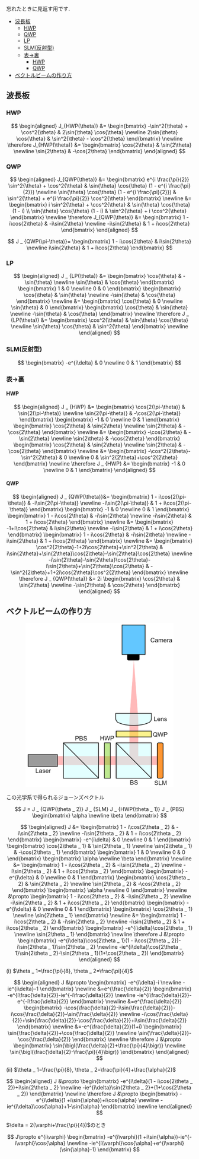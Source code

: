忘れたときに見返す用です.

- [波長板](#波長板)
  - [HWP](#hwp)
  - [QWP](#qwp)
  - [LP](#lp)
  - [SLM(反射型)](#slm反射型)
  - [表→裏](#表裏)
    - [HWP](#hwp-1)
    - [QWP](#qwp-1)
- [ベクトルビームの作り方](#ベクトルビームの作り方)


## 波長板

### HWP

$$
\begin{aligned}
J_{HWP(\theta)} &=
\begin{bmatrix}
-\sin^2{\theta} + \cos^2{\theta} & 2\sin{\theta} \cos{\theta} \newline
2\sin{\theta} \cos{\theta} & \sin^2{\theta} - \cos^2{\theta}
\end{bmatrix} \newline
\therefore J_{HWP(\theta)} &= 
\begin{bmatrix}
\cos{2\theta} & \sin{2\theta} \newline
\sin{2\theta} & -\cos{2\theta}
\end{bmatrix}
\end{aligned}
$$

### QWP

$$
\begin{aligned}
J_{QWP(\theta)} &=
\begin{bmatrix}
e^{i \frac{\pi}{2}} \sin^2{\theta} + \cos^2{\theta} & \sin{\theta} \cos{\theta} (1 - e^{i \frac{\pi}{2}}) \newline
\sin{\theta} \cos{\theta} (1 - e^{i \frac{\pi}{2}}) & \sin^2{\theta} + e^{i \frac{\pi}{2}} \cos^2{\theta}
\end{bmatrix} \newline
&=
\begin{bmatrix}
i \sin^2{\theta} + \cos^2{\theta} & \sin{\theta} \cos{\theta} (1 - i) \\
\sin{\theta} \cos{\theta} (1 - i) & \sin^2{\theta} + i \cos^2{\theta}
\end{bmatrix} \newline
\therefore J_{QWP(\theta)}
&=
\begin{bmatrix}
1 - i\cos{2\theta} & -i\sin{2\theta} \newline
-i\sin{2\theta} & 1 + i\cos{2\theta}
\end{bmatrix}
\end{aligned}
$$

$$
J _ {QWP(\pi-\theta)}=
\begin{bmatrix}
1 - i\cos{2\theta} & i\sin{2\theta} \newline
i\sin{2\theta} & 1 + i\cos{2\theta}
\end{bmatrix}
$$

### LP

$$
\begin{aligned}
J _ {LP(\theta)} &=
\begin{bmatrix}
\cos{\theta} & -\sin{\theta} \newline
\sin{\theta} & \cos{\theta}
\end{bmatrix}
\begin{bmatrix}
1 & 0 \newline
0 & 0
\end{bmatrix}
\begin{bmatrix}
\cos{\theta} & \sin{\theta} \newline
-\sin{\theta} & \cos{\theta}
\end{bmatrix} \newline
&= 
\begin{bmatrix}
\cos{\theta} & 0 \newline
\sin{\theta} & 0
\end{bmatrix}
\begin{bmatrix}
\cos{\theta} & \sin{\theta} \newline
-\sin{\theta} & \cos{\theta}
\end{bmatrix} \newline
\therefore J _ {LP(\theta)} &= 
\begin{bmatrix}
\cos^2{\theta} & \sin{\theta} \cos{\theta} \newline
\sin{\theta} \cos{\theta} & \sin^2{\theta}
\end{bmatrix} \newline
\end{aligned}
$$

### SLM(反射型)

$$
\begin{bmatrix}
  -e^{i\delta} & 0 \newline
  0 & 1
\end{bmatrix}
$$

### 表→裏

#### HWP

$$
\begin{aligned}
J _ {HWP} &=
\begin{bmatrix}
\cos{2(\pi-\theta)} & \sin{2(\pi-\theta)} \newline
\sin{2(\pi-\theta)} & -\cos{2(\pi-\theta)}
\end{bmatrix}
\begin{bmatrix}
-1 & 0 \newline
0 & 1
\end{bmatrix}
\begin{bmatrix}
\cos{2\theta} & \sin{2\theta} \newline
\sin{2\theta} & -\cos{2\theta}
\end{bmatrix} \newline
&=
\begin{bmatrix}
-\cos{2\theta} & -\sin{2\theta} \newline
\sin{2\theta} & -\cos{2\theta}
\end{bmatrix}
\begin{bmatrix}
\cos{2\theta} & \sin{2\theta} \newline
\sin{2\theta} & -\cos{2\theta}
\end{bmatrix} \newline
&=
\begin{bmatrix}
-\cos^2{2\theta}-\sin^2{2\theta} & 0 \newline
0 & \sin^2{2\theta}+\cos^2{2\theta}
\end{bmatrix} \newline
\therefore J _ {HWP} &=
\begin{bmatrix}
-1 & 0 \newline
0 & 1
\end{bmatrix}
\end{aligned}
$$

#### QWP

$$
\begin{aligned}
J _ {QWP(\theta)}&=
\begin{bmatrix}
1 - i\cos{2(\pi-\theta)} & -i\sin{2(\pi-\theta)} \newline
-i\sin{2(\pi-\theta)} & 1 + i\cos{2(\pi-\theta)}
\end{bmatrix}
\begin{bmatrix}
-1 & 0 \newline
0 & 1
\end{bmatrix}
\begin{bmatrix}
1 - i\cos{2\theta} & -i\sin{2\theta} \newline
-i\sin{2\theta} & 1 + i\cos{2\theta}
\end{bmatrix} \newline
&=
\begin{bmatrix}
-1+i\cos{2\theta} & i\sin{2\theta} \newline
-i\sin{2\theta} & 1 + i\cos{2\theta}
\end{bmatrix}
\begin{bmatrix}
1 - i\cos{2\theta} & -i\sin{2\theta} \newline
-i\sin{2\theta} & 1 + i\cos{2\theta}
\end{bmatrix} \newline
&=
\begin{bmatrix}
\cos^2{2\theta}-1+2i\cos{2\theta}+\sin^2{2\theta} & i\sin{2\theta}+\sin{2\theta}\cos{2\theta}-\sin{2\theta}\cos{2\theta} \newline
-i\sin{2\theta}-\sin{2\theta}\cos{2\theta}-i\sin{2\theta}+\sin{2\theta}\cos{2\theta} & -\sin^2{2\theta}+1+2i\cos{2\theta}\cos^2{2\theta}
\end{bmatrix} \newline
\therefore J _ {QWP(\theta)} &= 2i
\begin{bmatrix}
\cos{2\theta} & \sin{2\theta} \newline
-\sin{2\theta} & \cos{2\theta}
\end{bmatrix}
\end{aligned}
$$

## ベクトルビームの作り方

<p align="center">
<img src="https://github.com/sk0ik/Vector_Beam/blob/main/Pic/setup/generate_radial_azimuthal.png" alt="サンプル画像" width="400">
</p>

この光学系で得られるジョーンズベクトル

$$
J = J _ {QWP(\theta _ 2)} J _ {SLM} J _ {HWP(\theta _ 1)} J _ {PBS}
\begin{bmatrix}
\alpha \newline
\beta
\end{bmatrix}
$$

$$
\begin{aligned}
J &= 
  \begin{bmatrix}
    1 - i\cos{2\theta _ 2} & -i\sin{2\theta _ 2} \newline
    -i\sin{2\theta _ 2} & 1 + i\cos{2\theta _ 2}
  \end{bmatrix}
  \begin{bmatrix}
    -e^{i\delta} & 0 \newline
    0 & 1
  \end{bmatrix}
  \begin{bmatrix}
    \cos{2\theta _ 1} & \sin{2\theta _ 1} \newline
    \sin{2\theta _ 1} & -\cos{2\theta _ 1}
  \end{bmatrix}
  \begin{bmatrix}
    1 & 0 \newline
    0 & 0
  \end{bmatrix}
  \begin{bmatrix}
    \alpha \newline
    \beta
  \end{bmatrix} \newline
  &=
  \begin{bmatrix}
    1 - i\cos{2\theta _ 2} & -i\sin{2\theta _ 2} \newline
    -i\sin{2\theta _ 2} & 1 + i\cos{2\theta _ 2}
  \end{bmatrix}
  \begin{bmatrix}
    -e^{i\delta} & 0 \newline
    0 & 1
  \end{bmatrix}
  \begin{bmatrix}
    \cos{2\theta _ 2} & \sin{2\theta _ 2} \newline
    \sin{2\theta _ 2} & -\cos{2\theta _ 2}
  \end{bmatrix}
  \begin{bmatrix}
    \alpha \newline
    0
  \end{bmatrix} \newline
&\propto
  \begin{bmatrix}
    1 - i\cos{2\theta _ 2} & -i\sin{2\theta _ 2} \newline
    -i\sin{2\theta _ 2} & 1 + i\cos{2\theta _ 2}
  \end{bmatrix}
  \begin{bmatrix}
    -e^{i\delta} & 0 \newline
    0 & 1
  \end{bmatrix}
  \begin{bmatrix}
    \cos{2\theta _ 1} \newline
    \sin{2\theta _ 1}
  \end{bmatrix} \newline
&=
  \begin{bmatrix}
    1 - i\cos{2\theta _ 2} & -i\sin{2\theta _ 2} \newline
    -i\sin{2\theta _ 2} & 1 + i\cos{2\theta _ 2}
  \end{bmatrix}
  \begin{bmatrix}
    -e^{i\delta}\cos{2\theta _ 1} \newline
    \sin{2\theta _ 1}
  \end{bmatrix} \newline
\therefore J &\propto
  \begin{bmatrix}
    -e^{i\delta}\cos{2\theta _ 1}(1 - i\cos{2\theta _ 2})-i\sin{2\theta _ 1}\sin{2\theta _ 2} \newline
    -ie^{i\delta}\cos{2\theta _ 1}\sin{2\theta _ 2}-\sin{2\theta _ 1}(1+\cos{2\theta _ 2})
  \end{bmatrix}
\end{aligned}
$$

(ⅰ) $\theta _ 1=\frac{\pi}{8}, \theta _ 2=\frac{\pi}{4}$

$$
\begin{aligned}
  J &\propto
  \begin{bmatrix}
    -e^{i\delta}-i \newline
    -ie^{i\delta}-1
  \end{bmatrix} \newline
  &=e^{\frac{\delta}{2}}
  \begin{bmatrix}
    -e^{i\frac{\delta}{2}}-ie^{-i\frac{\delta}{2}} \newline
    -ie^{i\frac{\delta}{2}}-e^{-i\frac{\delta}{2}}
  \end{bmatrix} \newline
  &=e^{\frac{\delta}{2}}
  \begin{bmatrix}
  -\cos{\frac{\delta}{2}-i\sin{\frac{\delta}{2}}}-i\cos{\frac{\delta}{2}}-\sin{\frac{\delta}{2}} \newline
  -i\cos{\frac{\delta}{2}}+\sin{\frac{\delta}{2}}-\cos{\frac{\delta}{2}}+i\sin{\frac{\delta}{2}}
  \end{bmatrix} \newline
  &=-e^{\frac{\delta}{2}}(1+i)
  \begin{bmatrix}
  \sin{\frac{\delta}{2}}+\cos{\frac{\delta}{2}} \newline
  \sin{\frac{\delta}{2}}-\cos{\frac{\delta}{2}}
  \end{bmatrix} \newline
  \therefore J &\propto
  \begin{bmatrix}
  \sin{\bigl(\frac{\delta}{2}+\frac{\pi}{4}\bigr)} \newline
  \sin{\bigl(\frac{\delta}{2}-\frac{\pi}{4}\bigr)}
  \end{bmatrix}  
\end{aligned}
$$

(ⅱ) $\theta _ 1=\frac{\pi}{8}, \theta _ 2=\frac{\pi}{4}+\frac{\alpha}{2}$

$$
\begin{aligned}
  J &\propto
  \begin{bmatrix}
    -e^{i\delta}(1 - i\cos{2\theta _ 2})+i\sin{2\theta _ 2} \newline
    -ie^{i\delta}\sin{2\theta _ 2}+(1+\cos{2\theta _ 2})
  \end{bmatrix} \newline
  \therefore J &\propto
  \begin{bmatrix}
    -e^{i\delta}(1 +i\sin{\alpha})+i\cos{\alpha} \newline
    -ie^{i\delta}\cos{\alpha}+1-\sin{\alpha}
  \end{bmatrix} \newline  
\end{aligned}
$$

$\delta = 2(\varphi+\frac{\pi}{4})$のとき

$$
J\propto e^{i\varphi}
\begin{bmatrix}
  -e^{i\varphi}(1 +i\sin{\alpha})-ie^{-i\varphi}\cos{\alpha} \newline
  -ie^{i\\varphi}\cos{\alpha}+e^{i\varphi}(\sin{\alpha}-1)
\end{bmatrix}
$$